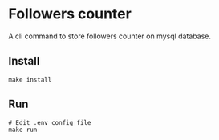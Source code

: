 Followers counter
===

A cli command to store followers counter on mysql database.

Install
---

`make install`

Run
---

```
# Edit .env config file
make run
```
